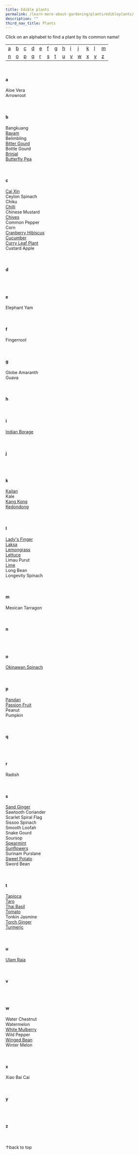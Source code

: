 ```yaml
---
title: Edible plants
permalink: /learn-more-about-gardening/plants/edibleplants/
description: ""
third_nav_title: Plants
---
```

<a id="top"></a>
Click on an alphabet to find a plant by its common name!

<table>
	<tbody>
		<tr>
		<td style="width:0; border-bottom:0px"><a href="#a">a</a></td>
		<td style="width:0; border-bottom:0px"><a href="#b">b</a></td>
		<td style="width:0; border-bottom:0px"><a href="#c">c</a></td>
		<td style="width:0; border-bottom:0px"><a href="#d">d</a></td>
		<td style="width:0; border-bottom:0px"><a href="#e">e</a></td>
		<td style="width:0; border-bottom:0px"><a href="#f">f</a></td>
		<td style="width:0; border-bottom:0px"><a href="#g">g</a></td>
		<td style="width:0; border-bottom:0px"><a href="#h">h</a></td>
		<td style="width:0; border-bottom:0px"><a href="#i">i</a></td>
		<td style="width:0; border-bottom:0px"><a href="#j">j</a></td>
		<td style="width:0; border-bottom:0px"><a href="#k">k</a></td>
		<td style="width:0; border-bottom:0px"><a href="#l">l</a></td>
		<td style="border-bottom:0px"><a href="#m">m</a></td>
	</tr>
		<tr>
		<td style="width:0; border-bottom:0px"><a href="#n">n</a></td>
		<td style="width:0; border-bottom:0px"><a href="#o">o</a></td>
		<td style="width:0; border-bottom:0px"><a href="#p">p</a></td>
		<td style="width:0; border-bottom:0px"><a href="#q">q</a></td>
		<td style="width:0; border-bottom:0px"><a href="#r">r</a></td>
		<td style="width:0; border-bottom:0px"><a href="#s">s</a></td>
		<td style="width:0; border-bottom:0px"><a href="#t">t</a></td>
		<td style="width:0; border-bottom:0px"><a href="#u">u</a></td>
		<td style="width:0; border-bottom:0px"><a href="#v">v</a></td>
		<td style="width:0; border-bottom:0px"><a href="#w">w</a></td>
		<td style="width:0; border-bottom:0px"><a href="#x">x</a></td>
		<td style="width:0; border-bottom:0px"><a href="#y">y</a></td>
		<td style="border-bottom:0px"><a href="#z">z</a></td>
	</tr>
</tbody></table>
<br>


<section>
<h4 id="a">a</h4>
Aloe Vera <br>
Arrowroot <br>
	<br><br>
</section>

<section>
<h4 id="b">b</h4>
Bangkuang <br>
	<a href="https://staging.dmhtu0pi4p9u7.amplifyapp.com/page-index/edible-plants/bayam/">Bayam</a><br>
Belimbling <br>
<a href="https://staging.dmhtu0pi4p9u7.amplifyapp.com/page-index/edible-plants/bitter-gourd/">Bitter Gourd</a><br>
Bottle Gourd <br>
<a href="https://staging.dmhtu0pi4p9u7.amplifyapp.com/page-index/edible-plants/brinjal/">Brinjal</a><br>
	<a href="https://staging.dmhtu0pi4p9u7.amplifyapp.com/page-index/edible-plants/butterfly-pea/">Butterfly Pea</a><br>
	 <br><br>
</section>

<section>
<h4 id="c">c</h4>
	<a href="https://staging.dmhtu0pi4p9u7.amplifyapp.com/page-index/edible-plants/cai-xin/">Cai Xin</a><br>
Ceylon Spinach <br>
Chiku <br>
<a href="https://staging.dmhtu0pi4p9u7.amplifyapp.com/page-index/edible-plants/chilli/">Chilli</a><br>
Chinese Mustard <br>
	<a href="https://staging.dmhtu0pi4p9u7.amplifyapp.com/page-index/edible-plants/chives/">Chives</a><br>
Common Pepper <br>
Corn <br>
	<a href="https://staging.dmhtu0pi4p9u7.amplifyapp.com/page-index/edible-plants/cranberry-hibiscus/">Cranberry Hibiscus</a> <br>
<a href="https://staging.dmhtu0pi4p9u7.amplifyapp.com/page-index/edible-plants/cucumber/">Cucumber</a><br>
<a href="https://staging.dmhtu0pi4p9u7.amplifyapp.com/page-index/edible-plants/curry-leaf-plant/">Curry Leaf Plant</a><br>
Custard Apple <br>
	 <br><br>
</section>

<section>
<h4 id="d">d</h4>
	<br><br>
</section>

<section>
<h4 id="e">e</h4>
Elephant Yam<br>
	<br><br>
</section>

<section>
<h4 id="f">f</h4>
Fingerroot<br>
<br><br>
</section>

<section>
<h4 id="g">g</h4>
Globe Amaranth<br>
Guava<br>
<br><br>
</section>

<section>
<h4 id="h">h</h4>
<br>
</section>

<section>
<h4 id="i">i</h4>
<a href="https://staging.dmhtu0pi4p9u7.amplifyapp.com/page-index/edible-plants/indian-borage/">Indian Borage</a><br>
<br><br>
</section>

<section>
<h4 id="j">j</h4>
	<br><br>
	</section>

<section>
<h4 id="k">k</h4>
	<a href="https://staging.dmhtu0pi4p9u7.amplifyapp.com/page-index/edible-plants/kai-lan/">Kailan</a><br>
Kale<br>
	<a href="https://staging.dmhtu0pi4p9u7.amplifyapp.com/page-index/edible-plants/kang-kong/">Kang Kong</a><br>
<a href="https://staging.dmhtu0pi4p9u7.amplifyapp.com/page-index/edible-plants/kedondong/">Kedondong</a><br>
<br><br>
</section>

<section>
<h4 id="l">l</h4>
<a href="https://staging.dmhtu0pi4p9u7.amplifyapp.com/page-index/edible-plants/ladys-finger/">Lady's Finger</a><br>
<a href="https://staging.dmhtu0pi4p9u7.amplifyapp.com/page-index/edible-plants/laksa/">Laksa</a><br>
<a href="https://staging.dmhtu0pi4p9u7.amplifyapp.com/page-index/edible-plants/lemongrass/">Lemongrass</a><br>
<a href="https://staging.dmhtu0pi4p9u7.amplifyapp.com/page-index/edible-plants/lettuce/">Lettuce</a><br>
Limau Purut<br>
<a href="https://staging.dmhtu0pi4p9u7.amplifyapp.com/page-index/edible-plants/lime/">Lime</a><br>
Long Bean<br>
Longevity Spinach<br>
<br><br>
</section>

<section>
<h4 id="m">m</h4>
Mexican Tarragon<br>
<br><br>
</section>

<section>
<h4 id="n">n</h4>
<br><br>
	</section>
	
<section>
<h4 id="o">o</h4>
<a href="https://staging.dmhtu0pi4p9u7.amplifyapp.com/page-index/edible-plants/okinawan-spinach/">Okinawan Spinach</a><br>
<br><br>
</section>

<section>
<h4 id="p">p</h4>
	<a href="https://staging.dmhtu0pi4p9u7.amplifyapp.com/page-index/edible-plants/pandan/">Pandan</a><br>
	<a href="https://staging.dmhtu0pi4p9u7.amplifyapp.com/page-index/edible-plants/passion-fruit/">Passion Fruit</a><br>
Peanut<br>
Pumpkin <br>
<br><br>
</section>

<section>
<h4 id="q">q</h4>
<br><br>
	</section>
	
<section>
<h4 id="r">r</h4>
Radish<br>
<br><br>
</section>

<section>
<h4 id="s">s</h4>
	<a href="https://staging.dmhtu0pi4p9u7.amplifyapp.com/page-index/edible-plants/sand-ginger/">Sand Ginger</a><br>
Sawtooth Coriander<br>
Scarlet Spiral Flag<br>
Sissoo Spinach<br>
Smooth Loofah<br>
Snake Gourd<br>
Soursop<br>
	<a href="https://staging.dmhtu0pi4p9u7.amplifyapp.com/page-index/edible-plants/lime/">Spearmint</a><br>
	<a href="https://staging.dmhtu0pi4p9u7.amplifyapp.com/page-index/edible-plants/sunflower/">Sunflowers</a><br>
Surinam Purslane<br>
	<a href="https://staging.dmhtu0pi4p9u7.amplifyapp.com/page-index/edible-plants/sweet-potato/">Sweet Potato</a><br>
Sword Bean<br>
<br><br>
</section>

<section>
<h4 id="t">t</h4>
	<a href="https://staging.dmhtu0pi4p9u7.amplifyapp.com/page-index/edible-plants/tapioca/">Tapioca</a><br>
	<a href="https://staging.dmhtu0pi4p9u7.amplifyapp.com/page-index/edible-plants/taro/">Taro</a><br>
	<a href="https://staging.dmhtu0pi4p9u7.amplifyapp.com/page-index/edible-plants/thai-basil/">Thai Basil</a><br>
	<a href="https://staging.dmhtu0pi4p9u7.amplifyapp.com/page-index/edible-plants/tomato/">Tomato</a><br>
Tonkin Jasmine<br>
<a href="https://staging.dmhtu0pi4p9u7.amplifyapp.com/page-index/edible-plants/torch-ginger/">Torch Ginger</a><br>
<a href="https://staging.dmhtu0pi4p9u7.amplifyapp.com/page-index/edible-plants/turmeric/">Turmeric</a><br>
	<br><br>
</section>

<section>
<h4 id="u">u</h4>
<a href="https://staging.dmhtu0pi4p9u7.amplifyapp.com/page-index/edible-plants/ulam-raja/">Ulam Raja</a><br>
	<br><br>
	</section>

<section>
<h4 id="v">v</h4>
	<br><br>
	</section>
	
<section>
<h4 id="w">w</h4>
Water Chestnut<br>
Watermelon<br>
<a href="https://staging.dmhtu0pi4p9u7.amplifyapp.com/page-index/edible-plants/white-mulberry/">White Mulberry</a><br>
Wild Pepper<br>
<a href="https://staging.dmhtu0pi4p9u7.amplifyapp.com/page-index/edible-plants/winged-bean/">Winged Bean</a><br>
Winter Melon<br>
	<br><br>
	</section>

<section>
<h4 id="x">x</h4>
Xiao Bai Cai<br>
	<br><br>
	</section>
	
<section>
<h4 id="y">y</h4>
	<br><br>
	</section>
	
<section>
<h4 id="z">z</h4>
	<br><br>
	</section>

<div class="float-buttons">
	<div style="position:relative;" class="inner-wrapper-sticky">
  <a style="text-decoration:none" class="float-buttons left" href="#top">↑back to top</a>
	</div>
	</div>